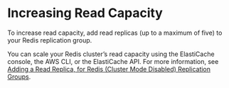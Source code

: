 # Increasing Read Capacity<a name="Scaling.RedisReplGrps.ScaleOut"></a>

To increase read capacity, add read replicas \(up to a maximum of five\) to your Redis replication group\.

You can scale your Redis cluster’s read capacity using the ElastiCache console, the AWS CLI, or the ElastiCache API\. For more information, see [Adding a Read Replica, for Redis \(Cluster Mode Disabled\) Replication Groups](Replication.AddReadReplica.md)\.